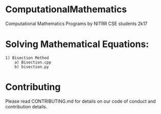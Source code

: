 # ComputationalMathematics
Computational Mathematics Programs by NITRR CSE students 2k17

# Solving Mathematical Equations:
   	1) Bisection Method
        a) Bisection.cpp
        b) bisection.py


# Contributing

Please read CONTRIBUTING.md for details on our code of conduct and contribution details.



